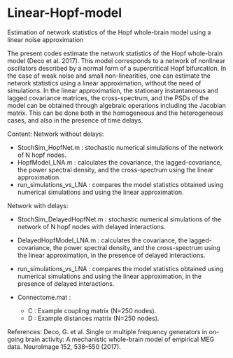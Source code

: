 # Linear-Hopf-model
Estimation of network statistics of the Hopf whole-brain model using a linear noise approximation

The present codes estimate the network statistics of the Hopf whole-brain model (Deco et al. 2017). This model corresponds to a network of nonlinear oscillators described by a normal form of a supercritical Hopf bifurcation. In the case of weak noise and small non-linearities, one can estimate the network statistics using a linear approximation, without the need of simulations. In the linear approximation, the stationary instantaneous and lagged covariance matrices, the cross-spectrum, and the PSDs of the model can be obtained through algebraic operations including the Jacobian matrix. This can be done both in the homogeneous and the heterogeneous cases, and also in the presence of time delays.

Content:
Network without delays:
- StochSim_HopfNet.m : stochastic numerical simulations of the network of N hopf nodes.
- HopfModel_LNA.m :  calculates the covariance, the lagged-covariance, the power spectral density, and the cross-spectrum using the linear approximation.
- run_simulations_vs_LNA : compares the model statistics obtained using numerical simulations and using the linear approximation.

Network with delays:
- StochSim_DelayedHopfNet.m : stochastic numerical simulations of the network of N hopf nodes with delayed interactions.
- DelayedHopfModel_LNA.m :  calculates the covariance, the lagged-covariance, the power spectral density, and the cross-spectrum using the linear approximation, in the presence of delayed interactions.
- run_simulations_vs_LNA : compares the model statistics obtained using numerical simulations and using the linear approximation, in the presence of delayed interactions.

- Connectome.mat : 
	- C :  Example coupling matrix (N=250 nodes).
	- D :  Example distances matrix (N=250 nodes).

References:
Deco, G. et al. Single or multiple frequency generators in on-going brain activity: A mechanistic whole-brain model of empirical MEG data. NeuroImage 152, 538–550 (2017).

